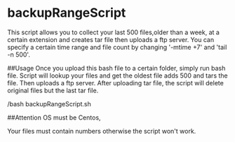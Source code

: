 # backupRangeScript

This script allows you to collect your last 500 files,older than a week, at a certain extension and creates tar file then uploads a ftp server. You can specify a certain time range and file count by changing '-mtime +7' and 'tail -n 500'.

##Usage
Once you upload this bash file to a certain folder, simply run bash file. Script will lookup your files and get the oldest file adds 500 and tars the file. Then uploads a ftp server. After uploading tar file, the script will delete original files but the last tar file.

  /bash backupRangeScript.sh
  
##Attention
OS must be Centos,


Your files must contain numbers otherwise the script won't work.
